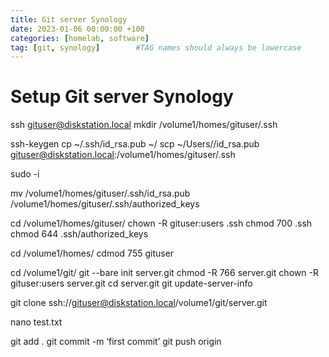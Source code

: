 ```yaml
---
title: Git server Synology
date: 2023-01-06 00:00:00 +100
categories: [homelab, software]
tag: [git, synology]        #TAG names should always be lowercase
---
```


# Setup Git server Synology

ssh gituser@diskstation.local
mkdir /volume1/homes/gituser/.ssh

ssh-keygen
cp ~/.ssh/id_rsa.pub ~/
scp ~/Users/<user>/id_rsa.pub gituser@diskstation.local:/volume1/homes/gituser/.ssh

sudo -i

mv /volume1/homes/gituser/.ssh/id_rsa.pub /volume1/homes/gituser/.ssh/authorized_keys

cd /volume1/homes/gituser/
chown -R gituser:users .ssh
chmod 700 .ssh
chmod 644 .ssh/authorized_keys

cd /volume1/homes/
cdmod 755 gituser

cd /volume1/git/
git --bare init server.git
chmod -R 766 server.git
chown -R gituser:users server.git
cd server.git
git update-server-info

git clone ssh://gituser@diskstation.local/volume1/git/server.git

nano test.txt

git add .
git commit -m ‘first commit’ 
git push origin
